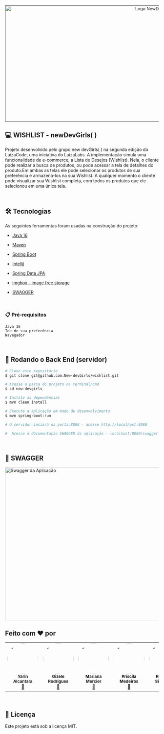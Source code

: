 <p align="center">
  <a href="">
    <img src="https://images2.imgbox.com/b1/f8/tHqRgd5E_o.png" height="380" width="960" alt="Logo NewDevGirls" />
  </a>
</p>

## 💻 WISHLIST - newDevGirls( )

Projeto desenvolvido pelo grupo new devGirls( ) na segunda edição do LuizaCode, uma iniciativa do LuizaLabs. A implementação simula uma funcionalidade de e-commerce, a Lista de Desejos (Wishlist). Nela, o cliente pode realizar a busca de produtos, ou pode acessar a tela de detalhes do produto.Em ambas as telas ele pode selecionar os produtos de sua preferência e armazená-los na sua Wishlist. A qualquer momento o cliente pode visualizar sua Wishlist completa, com todos os produtos que ele selecionou em uma única tela.

<br>
  
## 🛠 Tecnologias
  
As seguintes ferramentas foram usadas na construção do projeto:

* [Java 16](https://www.oracle.com/br/java/technologies/javase-jdk16-downloads.html)
* [Maven](https://maven.apache.org/) 
* [Spring Boot](https://spring.io/projects/spring-boot)
* [Intelijj](https://www.jetbrains.com/pt-br/idea/) 
* [Spring Data JPA](https://spring.io/projects/spring-data-jpa)

* [imgbox - image free storage](https://https://imgbox.com/)
* [SWAGGER](https://swagger.io/)


<br>
    
### 📋 Pré-requisitos

```
Java 16 
Ide de sua preferência
Navegador
```
<br>

## 🎲 Rodando o Back End (servidor)

```bash
# Clone este repositório
$ git clone git@github.com:New-devGirls/wishlist.git

# Acesse a pasta do projeto no terminal/cmd
$ cd new-devgirls

# Instale as dependências
$ mvn clean install

# Execute a aplicação em modo de desenvolvimento
$ mvn spring-boot:run

# O servidor inciará na porta:8080 - acesse http://localhost:8080

#  Acesse a documentação SWAGGER da aplicação - localhost:8080/swagger-ui.html

```
<br>

## 🎲 SWAGGER

<img src="https://images2.imgbox.com/d5/82/SyzB3Uri_o.jpeg" height="500" width="730" alt="Swagger da Aplicação" />

<br>
  
 
## Feito com ❤️ por  
  
<table>  
  <tr>
    <td align="center"><a href="https://www.linkedin.com/in/yarin-alcantara/"><img style="border-radius: 50%;" src="https://media-exp1.licdn.com/dms/image/C4E03AQEj-e2s-LmPoQ/profile-displayphoto-shrink_400_400/0/1616707091261?e=1626912000&v=beta&t=V_ime6WPZVYty8mS2m5hZsbQJgK7jL4Diidijo7lGeA" width="100px;" alt=""/><br /><sub><b>Yarin Alcantara</b></sub></a><br /><a href="https://www.linkedin.com/in/yarin-alcantara/">🚀</a></td>
    <td align="center"><a href="https://www.linkedin.com/in/gizelerodrigues/"><img style="border-radius: 50%;" src="https://media-exp1.licdn.com/dms/image/C4E03AQE8kkKxKS_wag/profile-displayphoto-shrink_400_400/0/1556712351775?e=1626912000&v=beta&t=sggILjC-ePVx_PUpTBGIsVvYkInQKBkaWpRnwk1e5eI" width="100px;" alt=""/><br /><sub><b>Gizele Rodrigues</b></sub></a><br /><a href="https://www.linkedin.com/in/gizelerodrigues/">🚀</a></td>
    <td align="center"><a href="https://www.linkedin.com/in/marianamercier/"><img style="border-radius: 50%;" src="https://media-exp1.licdn.com/dms/image/C5603AQEbOYL3HVnLLg/profile-displayphoto-shrink_400_400/0/1593647981479?e=1626912000&v=beta&t=nNIndsr4hUPRO8tXza8rrjCCnXPS2Hlls0X0f4JVKps" width="100px;" alt=""/><br /><sub><b>Mariana Mercier</b></sub></a><br /><a href="https://www.linkedin.com/in/marianamercier/">🚀</a></td>
    <td align="center"><a href="https://www.linkedin.com/in/priscilamedeirosdasilva/"><img style="border-radius: 50%;" src="https://media-exp1.licdn.com/dms/image/C4D03AQF1Gk8f4JxcKw/profile-displayphoto-shrink_400_400/0/1618708144588?e=1626912000&v=beta&t=ioA3owJLsdtB1AEfstcpS-XTh_T7ZaqRUoFPIkbtaII" width="100px;" alt=""/><br /><sub><b>Priscila Medeiros</b></sub></a><br /><a href="https://www.linkedin.com/in/priscilamedeirosdasilva/">🚀</a>
    <td align="center"><a href="https://www.linkedin.com/in/rosilene-signorelli/"><img style="border-radius: 50%;" src="https://media-exp1.licdn.com/dms/image/C4D35AQGRboBxM1oInw/profile-framedphoto-shrink_400_400/0/1613169473450?e=1621526400&v=beta&t=c_0Vq3PLN18yissvmw0L6Gz2CbnnXFJFETcYfMvE2Wc" width="100px;" alt=""/><br /><sub><b>Rosilene Signorelli </b></sub></a><br /><a href="https://www.linkedin.com/in/rosilene-signorelli/">🚀</a>  
  </tr>
</table>

<br>
    
## 📝 Licença

Este projeto está sob a licença MIT.
